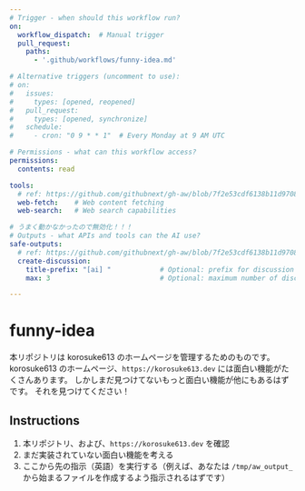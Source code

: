```yaml
---
# Trigger - when should this workflow run?
on:
  workflow_dispatch:  # Manual trigger
  pull_request:
    paths:
      - '.github/workflows/funny-idea.md'

# Alternative triggers (uncomment to use):
# on:
#   issues:
#     types: [opened, reopened]
#   pull_request:
#     types: [opened, synchronize]
#   schedule:
#     - cron: "0 9 * * 1"  # Every Monday at 9 AM UTC

# Permissions - what can this workflow access?
permissions:
  contents: read

tools: 
  # ref: https://github.com/githubnext/gh-aw/blob/7f2e53cdf6138b11d9708bdcf4fd38d4a99b2ea9/docs/src/content/docs/reference/tools.md
  web-fetch:    # Web content fetching
  web-search:   # Web search capabilities

# うまく動かなかったので無効化！！！
# Outputs - what APIs and tools can the AI use?
safe-outputs:
  # ref: https://github.com/githubnext/gh-aw/blob/7f2e53cdf6138b11d9708bdcf4fd38d4a99b2ea9/docs/src/content/docs/reference/safe-outputs.md#new-discussion-creation-create-discussion
  create-discussion:
    title-prefix: "[ai] "            # Optional: prefix for discussion titles
    max: 3                           # Optional: maximum number of discussions (default: 1)

---
```


# funny-idea

本リポジトリは korosuke613 のホームページを管理するためのものです。
korosuke613 のホームページ、`https://korosuke613.dev` には面白い機能がたくさんあります。
しかしまだ見つけてないもっと面白い機能が他にもあるはずです。
それを見つけてください！

## Instructions

1. 本リポジトリ、および、`https://korosuke613.dev` を確認
2. まだ実装されていない面白い機能を考える
3. ここから先の指示（英語）を実行する（例えば、あなたは `/tmp/aw_output_` から始まるファイルを作成するよう指示されるはずです）
